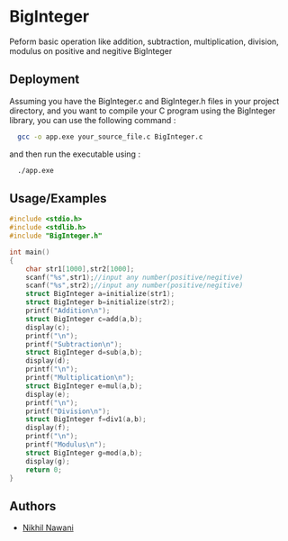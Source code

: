 
# BigInteger

Peform basic operation like addition, subtraction, multiplication, division, modulus on positive and negitive BigInteger



## Deployment

Assuming you have the BigInteger.c and BigInteger.h files in your project directory, and you want to compile your C program using the BigInteger library, you can use the following command :

```bash
  gcc -o app.exe your_source_file.c BigInteger.c
```
and then run the executable using :
```bash
  ./app.exe
```

## Usage/Examples

```c
#include <stdio.h>
#include <stdlib.h>
#include "BigInteger.h"

int main()
{
    char str1[1000],str2[1000];
    scanf("%s",str1);//input any number(positive/negitive)
    scanf("%s",str2);//input any number(positive/negitive)
    struct BigInteger a=initialize(str1);
    struct BigInteger b=initialize(str2);
    printf("Addition\n");
    struct BigInteger c=add(a,b);
    display(c);
    printf("\n");
    printf("Subtraction\n");
    struct BigInteger d=sub(a,b);
    display(d);
    printf("\n");
    printf("Multiplication\n");
    struct BigInteger e=mul(a,b);
    display(e);
    printf("\n");
    printf("Division\n");
    struct BigInteger f=div1(a,b);
    display(f);
    printf("\n");
    printf("Modulus\n");
    struct BigInteger g=mod(a,b);
    display(g);
    return 0;
}
```


## Authors

- [Nikhil Nawani](https://github.com/2004-Nikhil)

